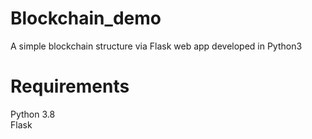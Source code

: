 # Blockchain_demo
A simple blockchain structure via Flask web app developed in Python3

# Requirements
Python 3.8 \
Flask


